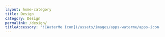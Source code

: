 ```yaml
---
layout: home-category
title: Design
category: Design
permalink: /design/
titleAccessory: "![WaterMe Icon](/assets/images/apps-waterme/apps-icon-waterme.png){: .reflect}"
---
```

